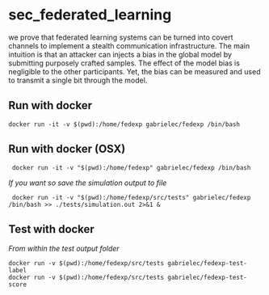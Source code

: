 # sec_federated_learning

we prove that federated learning systems can be turned into covert channels to implement a stealth communication infrastructure.
The main intuition is that an attacker can injects a bias in the global model by submitting purposely crafted samples.
The effect of the model bias is negligible to the other participants.
Yet, the bias can be measured and used to transmit a single bit through the model.


## Run with docker

```
docker run -it -v $(pwd):/home/fedexp gabrielec/fedexp /bin/bash
```

## Run with docker (OSX)

```
 docker run -it -v "$(pwd):/home/fedexp" gabrielec/fedexp /bin/bash
```

*If you want so save the simulation output to file*
```
 docker run -it -v "$(pwd):/home/fedexp/src/tests" gabrielec/fedexp /bin/bash >> ./tests/simulation.out 2>&1 &
```


## Test with docker

*From within the test output folder*

```
docker run -v $(pwd):/home/fedexp/src/tests gabrielec/fedexp-test-label
docker run -v $(pwd):/home/fedexp/src/tests gabrielec/fedexp-test-score
```
